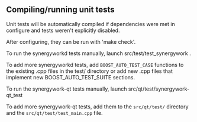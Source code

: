 Compiling/running unit tests
------------------------------------

Unit tests will be automatically compiled if dependencies were met in configure
and tests weren't explicitly disabled.

After configuring, they can be run with 'make check'.

To run the synergyworkd tests manually, launch src/test/test_synergywork .

To add more synergyworkd tests, add `BOOST_AUTO_TEST_CASE` functions to the existing
.cpp files in the test/ directory or add new .cpp files that
implement new BOOST_AUTO_TEST_SUITE sections.

To run the synergywork-qt tests manually, launch src/qt/test/synergywork-qt_test

To add more synergywork-qt tests, add them to the `src/qt/test/` directory and
the `src/qt/test/test_main.cpp` file.
